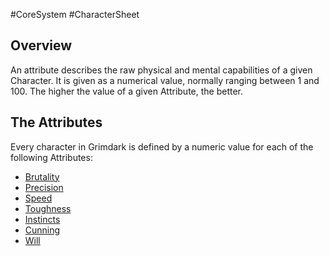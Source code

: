 #CoreSystem #CharacterSheet
## Overview
An attribute describes the raw physical and mental capabilities of a given Character. It is given as a numerical value, normally ranging between 1 and 100. The higher the value of a given Attribute, the better.

## The Attributes
Every character in Grimdark is defined by a numeric value for each of the following Attributes:

* [Brutality](/CoreSystem/Attributes/Brutality.md)
* [Precision](/CoreSystem/Attributes/Precision.md)
* [Speed](/CoreSystem/Attributes/Speed.md)
* [Toughness](/CoreSystem/Attributes/Toughness.md)
* [Instincts](/CoreSystem/Attributes/Instincts.md)
* [Cunning](/CoreSystem/Attributes/Cunning.md)
* [Will](/CoreSystem/Attributes/Will.md)